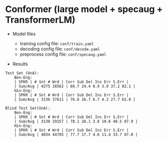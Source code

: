 # Conformer (large model + specaug + TransformerLM)
- Model files
  - training config file: `conf/train.yaml`
  - decoding config file: `conf/decode.yaml`
  - preprocess config file: `conf/specaug.yaml`

- Results
```
Test Set (UnA):
    Ben-Eng:
    | SPKR | # Snt # Wrd | Corr Sub Del Ins Err S.Err |
    | Sum/Avg | 4275 38562 | 66.7 24.4 8.9 3.9 37.2 82.1 |
    Hin-Eng:
    | SPKR | # Snt # Wrd | Corr Sub Del Ins Err S.Err |
    | Sum/Avg | 3136 37611 | 76.6 16.7 6.7 4.3 27.7 62.8 |
```
```
Blind Test Set(UnA):
    Ben-Eng:
    | SPKR | # Snt # Wrd | Corr Sub Del Ins Err S.Err |
    | Sum/Avg | 3130 29157 | 70.1 26.1 3.8 10.6 40.5 87.9 |
    Hin-Eng:
    | SPKR | # Snt # Wrd | Corr Sub Del Ins Err S.Err |
    | Sum/Avg | 4034 44705 | 77.7 17.7 4.6 11.4 33.7 87.0 |
```
